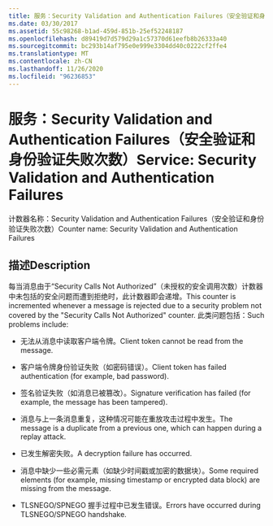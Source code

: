 ```yaml
---
title: 服务：Security Validation and Authentication Failures（安全验证和身份验证失败次数）
ms.date: 03/30/2017
ms.assetid: 55c98268-b1ad-459d-851b-25ef52248187
ms.openlocfilehash: d89419d7d579d29a1c57370d61eefb8b26333a40
ms.sourcegitcommit: bc293b14af795e0e999e3304dd40c0222cf2ffe4
ms.translationtype: MT
ms.contentlocale: zh-CN
ms.lasthandoff: 11/26/2020
ms.locfileid: "96236853"
---
```

# <a name="service-security-validation-and-authentication-failures"></a><span data-ttu-id="1740b-102">服务：Security Validation and Authentication Failures（安全验证和身份验证失败次数）</span><span class="sxs-lookup"><span data-stu-id="1740b-102">Service: Security Validation and Authentication Failures</span></span>

<span data-ttu-id="1740b-103">计数器名称：Security Validation and Authentication Failures（安全验证和身份验证失败次数）</span><span class="sxs-lookup"><span data-stu-id="1740b-103">Counter name: Security Validation and Authentication Failures</span></span>  
  
## <a name="description"></a><span data-ttu-id="1740b-104">描述</span><span class="sxs-lookup"><span data-stu-id="1740b-104">Description</span></span>  

 <span data-ttu-id="1740b-105">每当消息由于“Security Calls Not Authorized”（未授权的安全调用次数）计数器中未包括的安全问题而遭到拒绝时，此计数器即会递增。</span><span class="sxs-lookup"><span data-stu-id="1740b-105">This counter is incremented whenever a message is rejected due to a security problem not covered by the "Security Calls Not Authorized" counter.</span></span> <span data-ttu-id="1740b-106">此类问题包括：</span><span class="sxs-lookup"><span data-stu-id="1740b-106">Such problems include:</span></span>  
  
- <span data-ttu-id="1740b-107">无法从消息中读取客户端令牌。</span><span class="sxs-lookup"><span data-stu-id="1740b-107">Client token cannot be read from the message.</span></span>  
  
- <span data-ttu-id="1740b-108">客户端令牌身份验证失败（如密码错误）。</span><span class="sxs-lookup"><span data-stu-id="1740b-108">Client token has failed authentication (for example, bad password).</span></span>  
  
- <span data-ttu-id="1740b-109">签名验证失败（如消息已被篡改）。</span><span class="sxs-lookup"><span data-stu-id="1740b-109">Signature verification has failed (for example, the message has been tampered).</span></span>  
  
- <span data-ttu-id="1740b-110">消息与上一条消息重复，这种情况可能在重放攻击过程中发生。</span><span class="sxs-lookup"><span data-stu-id="1740b-110">The message is a duplicate from a previous one, which can happen during a replay attack.</span></span>  
  
- <span data-ttu-id="1740b-111">已发生解密失败。</span><span class="sxs-lookup"><span data-stu-id="1740b-111">A decryption failure has occurred.</span></span>  
  
- <span data-ttu-id="1740b-112">消息中缺少一些必需元素（如缺少时间戳或加密的数据块）。</span><span class="sxs-lookup"><span data-stu-id="1740b-112">Some required elements (for example, missing timestamp or encrypted data block) are missing from the message.</span></span>  
  
- <span data-ttu-id="1740b-113">TLSNEGO/SPNEGO 握手过程中已发生错误。</span><span class="sxs-lookup"><span data-stu-id="1740b-113">Errors have occurred during TLSNEGO/SPNEGO handshake.</span></span>
